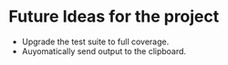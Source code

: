 # Future Ideas for the project

- Upgrade the test suite to full coverage.
- Auyomatically send output to the clipboard.
